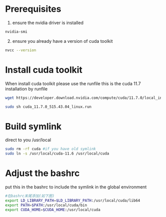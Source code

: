 # Prerequisites
1. ensure the nvidia driver is installed
```bash
nvidia-smi
```

2. ensure you already have a version of cuda toolkit
```bash
nvcc --version
```

# Install cuda toolkit
When install cuda toolkit please use the runfile
this is the cuda 11.7 installation by runfile
``` bash
wget https://developer.download.nvidia.com/compute/cuda/11.7.0/local_installers/cuda_11.7.0_515.43.04_linux.run

sudo sh cuda_11.7.0_515.43.04_linux.run
```


# Build symlink
direct to you /usr/local
```bash
sudo rm -rf cuda #if you have old symlink
sudo ln -s /usr/local/cuda-11.6 /usr/local/cuda
```

# Adjust the bashrc
put this in the bashrc to include the symlink in the global environment

```bash
#在bashrc末尾添加(如下图)
export LD_LIBRARY_PATH=$LD_LIBRARY_PATH:/usr/local/cuda/lib64
export PATH=$PATH:/usr/local/cuda/bin
export CUDA_HOME=$CUDA_HOME:/usr/local/cuda
```

